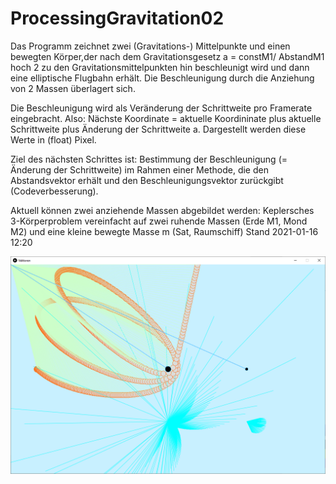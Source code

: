 # ProcessingGravitation02

Das Programm zeichnet zwei (Gravitations-) Mittelpunkte und einen bewegten Körper,der nach dem Gravitationsgesetz a = constM1/ AbstandM1 hoch 2 zu den Gravitationsmittelpunkten hin beschleunigt wird und dann eine elliptische Flugbahn erhält. Die Beschleunigung durch die Anziehung von 2 Massen überlagert sich. 

 Die Beschleunigung wird als Veränderung der Schrittweite pro Framerate eingebracht. 
 Also: Nächste Koordinate =  aktuelle Koordininate plus aktuelle Schrittweite plus Änderung der Schrittweite a.  Dargestellt werden diese Werte in (float) Pixel.

 Ziel des nächsten Schrittes ist: Bestimmung der Beschleunigung (= Änderung der Schrittweite) im Rahmen einer Methode, die den Abstandsvektor erhält und den Beschleunigungsvektor zurückgibt (Codeverbesserung).

Aktuell können zwei anziehende Massen abgebildet werden: Keplersches 3-Körperproblem vereinfacht  auf zwei ruhende Massen (Erde M1, Mond M2) und eine kleine bewegte Masse m (Sat, Raumschiff)  Stand 2021-01-16 12:20

![GravitationMasse1undMasse2.png](GravitationMasse1undMasse2.png?fileId=76089#mimetype=image%2Fpng&hasPreview=true)